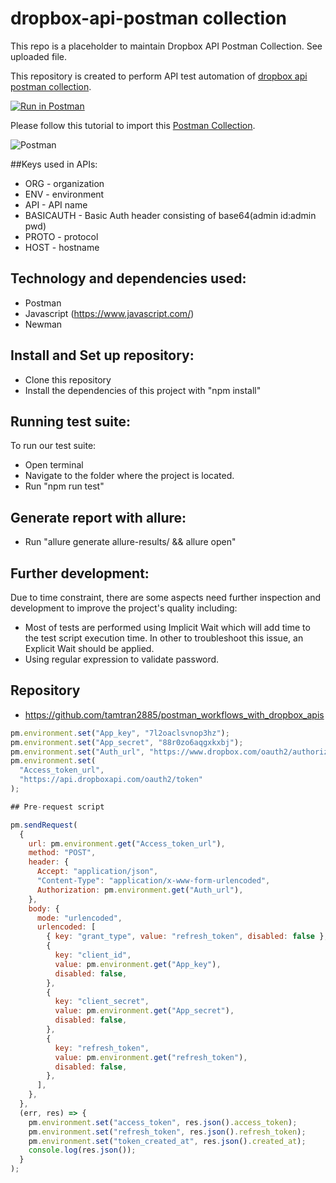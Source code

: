 # dropbox-api-postman collection

This repo is a placeholder to maintain Dropbox API Postman Collection. See uploaded file.

This repository is created to perform API test automation of [dropbox api postman collection](https://opensource-demo.orangehrmlive.coms).

[![Run in Postman](https://run.pstmn.io/button.svg)](https://god.gw.postman.com/run-collection/16978833-108a4f17-d9aa-411a-851d-1ad106bc2da6?action=collection%2Ffork&collection-url=entityId%3D16978833-108a4f17-d9aa-411a-851d-1ad106bc2da6%26entityType%3Dcollection%26workspaceId%3Dfbdea7d7-a03d-4269-8090-270c57da2e0a)

Please follow this tutorial to import this [Postman Collection](https://www.getpostman.com/docs/collections).

![Postman](./apigee-edge-mgmt-api-postman-collection.png)

##Keys used in APIs:

- ORG - organization
- ENV - environment
- API - API name
- BASICAUTH - Basic Auth header consisting of base64(admin id:admin pwd)
- PROTO - protocol
- HOST - hostname

## Technology and dependencies used:

- Postman
- Javascript (https://www.javascript.com/)
- Newman

## Install and Set up repository:

- Clone this repository
- Install the dependencies of this project with "npm install"

## Running test suite:

To run our test suite:

- Open terminal
- Navigate to the folder where the project is located.
- Run "npm run test"

## Generate report with allure:

- Run "allure generate allure-results/ && allure open"

## Further development:

Due to time constraint, there are some aspects need further inspection and development to improve the project's quality including:

- Most of tests are performed using Implicit Wait which will add time to the test script execution time. In other to troubleshoot this issue, an Explicit Wait should be applied.
- Using regular expression to validate password.

## Repository

- https://github.com/tamtran2885/postman_workflows_with_dropbox_apis

```javascript
pm.environment.set("App_key", "7l2oaclsvnop3hz");
pm.environment.set("App_secret", "88r0zo6aqgxkxbj");
pm.environment.set("Auth_url", "https://www.dropbox.com/oauth2/authorize");
pm.environment.set(
  "Access_token_url",
  "https://api.dropboxapi.com/oauth2/token"
);

## Pre-request script

pm.sendRequest(
  {
    url: pm.environment.get("Access_token_url"),
    method: "POST",
    header: {
      Accept: "application/json",
      "Content-Type": "application/x-www-form-urlencoded",
      Authorization: pm.environment.get("Auth_url"),
    },
    body: {
      mode: "urlencoded",
      urlencoded: [
        { key: "grant_type", value: "refresh_token", disabled: false },
        {
          key: "client_id",
          value: pm.environment.get("App_key"),
          disabled: false,
        },
        {
          key: "client_secret",
          value: pm.environment.get("App_secret"),
          disabled: false,
        },
        {
          key: "refresh_token",
          value: pm.environment.get("refresh_token"),
          disabled: false,
        },
      ],
    },
  },
  (err, res) => {
    pm.environment.set("access_token", res.json().access_token);
    pm.environment.set("refresh_token", res.json().refresh_token);
    pm.environment.set("token_created_at", res.json().created_at);
    console.log(res.json());
  }
);
```

